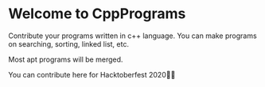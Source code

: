 # Welcome to CppPrograms

Contribute your programs written in c++ language. You can make programs on searching, sorting, linked list, etc. <br>

Most apt programs will be merged. <br>

You can contribute here for Hacktoberfest 2020🙏🏼
